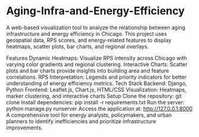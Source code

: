 # Aging-Infra-and-Energy-Efficiency
A web-based visualization tool to analyze the relationship between aging infrastructure and energy efficiency in Chicago. This project uses geospatial data, RPS scores, and energy-related features to display heatmaps, scatter plots, bar charts, and regional overlays.

Features
Dynamic Heatmaps: Visualize RPS intensity across Chicago with varying color gradients and regional clustering.
Interactive Charts: Scatter plots and bar charts provide insights into building area and feature correlations.
RPS Interpretation: Legends and priority indicators for better understanding of energy efficiency metrics.
Tech Stack
Backend: Django, Python
Frontend: Leaflet.js, Chart.js, HTML/CSS
Visualization: Heatmaps, marker clustering, and interactive charts
Setup
Clone the repository: git clone <repo-url>
Install dependencies: pip install -r requirements.txt
Run the server: python manage.py runserver
Access the application at: http://127.0.0.1:8000
A comprehensive tool for energy analysts, policymakers, and urban planners to identify inefficiencies and prioritize infrastructure improvements.
